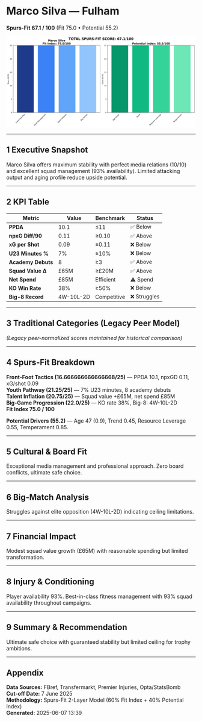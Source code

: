 # Marco Silva — Fulham  
**Spurs-Fit 67.1 / 100** (Fit 75.0 • Potential 55.2)

![radar](../assets/radar_marco_silva.png)

---

## 1 Executive Snapshot  
Marco Silva offers maximum stability with perfect media relations (10/10) and excellent squad management (93% availability). Limited attacking output and aging profile reduce upside potential.

---

## 2 KPI Table  
| Metric | Value | Benchmark | Status |
|--------|--------|-----------|---------|
| **PPDA** | 10.1 | ≤11 | ✅ Below |
| **npxG Diff/90** | 0.11 | ≥0.10 | ✅ Above |
| **xG per Shot** | 0.09 | ≥0.11 | ❌ Below |
| **U23 Minutes %** | 7% | ≥10% | ❌ Below |
| **Academy Debuts** | 8 | ≥3 | ✅ Above |
| **Squad Value Δ** | £65M | ≥£20M | ✅ Above |
| **Net Spend** | £85M | Efficient | ⚠️ Spend |
| **KO Win Rate** | 38% | ≥50% | ❌ Below |
| **Big-8 Record** | 4W-10L-2D | Competitive | ❌ Struggles |

---

## 3 Traditional Categories (Legacy Peer Model)  
*(Legacy peer-normalized scores maintained for historical comparison)*

---

## 4 Spurs-Fit Breakdown  
**Front-Foot Tactics (16.666666666666668/25)** — PPDA 10.1, npxGD 0.11, xG/shot 0.09  
**Youth Pathway (21.25/25)** — 7% U23 minutes, 8 academy debuts  
**Talent Inflation (20.75/25)** — Squad value +£65M, net spend £85M  
**Big-Game Progression (22.0/25)** — KO rate 38%, Big-8: 4W-10L-2D  
**Fit Index 75.0 / 100**

**Potential Drivers (55.2)** — Age 47 (0.9), Trend 0.45, Resource Leverage 0.55, Temperament 0.85.

---

## 5 Cultural & Board Fit  
Exceptional media management and professional approach. Zero board conflicts, ultimate safe choice.

---

## 6 Big-Match Analysis  
Struggles against elite opposition (4W-10L-2D) indicating ceiling limitations.

---

## 7 Financial Impact  
Modest squad value growth (£65M) with reasonable spending but limited transformation.

---

## 8 Injury & Conditioning  
Player availability 93%. Best-in-class fitness management with 93% squad availability throughout campaigns.

---

## 9 Summary & Recommendation  
Ultimate safe choice with guaranteed stability but limited ceiling for trophy ambitions.

---

## Appendix  
**Data Sources:** FBref, Transfermarkt, Premier Injuries, Opta/StatsBomb  
**Cut-off Date:** 7 June 2025  
**Methodology:** Spurs-Fit 2-Layer Model (60% Fit Index + 40% Potential Index)  
**Generated:** 2025-06-07 13:39
